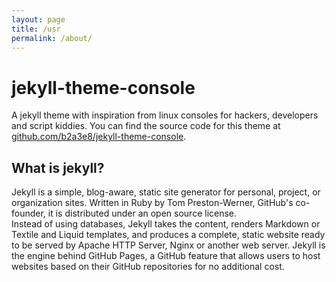 ```yaml
---
layout: page
title: /usr
permalink: /about/
---
```


# jekyll-theme-console

A jekyll theme with inspiration from linux consoles for hackers, developers and script kiddies.
You can find the source code for this theme at [github.com/b2a3e8/jekyll-theme-console](https://github.com/b2a3e8/jekyll-theme-console).

## What is jekyll?

Jekyll is a simple, blog-aware, static site generator for personal, project, or organization sites. Written in Ruby by Tom Preston-Werner, GitHub's co-founder, it is distributed under an open source license.
<br />Instead of using databases, Jekyll takes the content, renders Markdown or Textile and Liquid templates, and produces a complete, static website ready to be served by Apache HTTP Server, Nginx or another web server. Jekyll is the engine behind GitHub Pages, a GitHub feature that allows users to host websites based on their GitHub repositories for no additional cost.
